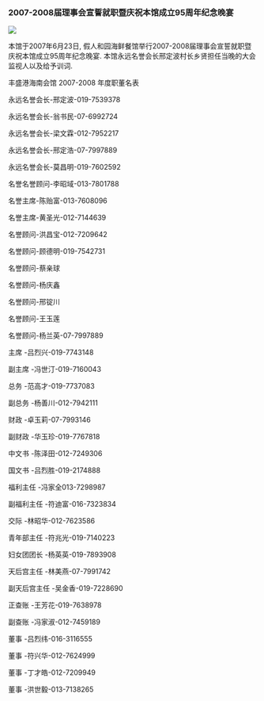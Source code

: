 ### 2007-2008届理事会宣誓就职暨庆祝本馆成立95周年纪念晚宴

[![](http://4.bp.blogspot.com/_kTFHTb2m8oc/RxyIkKaxNrI/AAAAAAAAAro/neACrz8vgbk/s200/20070623034.JPG)](http://4.bp.blogspot.com/_kTFHTb2m8oc/RxyIkKaxNrI/AAAAAAAAAro/neACrz8vgbk/s1600-h/20070623034.JPG)  

本馆于2007年6月23日, 假人和园海鲜餐馆举行2007-2008届理事会宣誓就职暨庆祝本馆成立95周年纪念晚宴. 本馆永远名誉会长邢定波村长乡贤担任当晚的大会监视人以及给予训词.

  

  

丰盛港海南会馆 2007-2008 年度职董名表  
  
  
永远名誉会长-邢定波-019-7539378

永远名誉会长-翁书民-07-6992724

永远名誉会长-梁文霖-012-7952217

永远名誉会长-邢定浩-07-7997889

永远名誉会长-莫昌明-019-7602592

名誉名誉顾问-李昭域-013-7801788

  

名誉主席-陈贻富-013-7608096

名誉主席-黄圣光-012-7144639

名誉顾问-洪昌宝-012-7209642

名誉顾问-顾德明-019-7542731

名誉顾问-蔡亲球

名誉顾问-杨庆鑫

名誉顾问-邢锭川

名誉顾问-王玉莲

名誉顾问-杨兰英-07-7997889

  

  

主席 -吕烈兴-019-7743148

副主席 -冯世汀-019-7160043

总务 -范高才-019-7737083

副总务 -杨善川-012-7942111

财政 -卓玉莉-07-7993146

副财政 -华玉珍-019-7767818

中文书 -陈泽田-012-7249306

国文书 -吕烈胜-019-2174888

福利主任 -冯家全013-7298987

副福利主任 -符迪富-016-7323834

交际 -林昭华-012-7623586

青年部主任 -符兆光-019-7140223

妇女团团长 -杨英英-019-7893908

天后宫主任 -林美燕-07-7991742

副天后宫主任 -吴金香-019-7228690

正查账 -王芳花-019-7638978

副查账 -冯家淑-012-7459189

董事 -吕烈纬-016-3116555

董事 -符兴华-012-7624999

董事 -丁才皓-012-7209949

董事 -洪世毅-013-7138265
